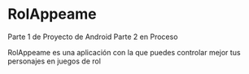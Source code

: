 # RolAppeame
Parte 1 de Proyecto de Android
Parte 2 en Proceso

RolAppeame es una aplicación con la que puedes controlar mejor tus personajes en juegos de rol
